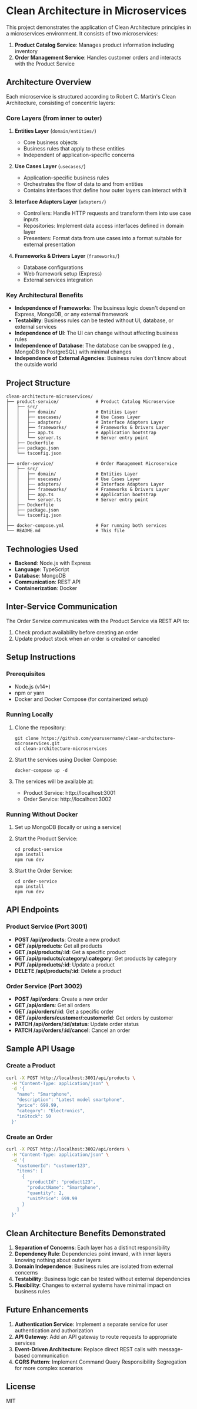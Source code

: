 # Clean Architecture in Microservices

This project demonstrates the application of Clean Architecture principles in a microservices environment. It consists of two microservices:

1. **Product Catalog Service**: Manages product information including inventory
2. **Order Management Service**: Handles customer orders and interacts with the Product Service

## Architecture Overview

Each microservice is structured according to Robert C. Martin's Clean Architecture, consisting of concentric layers:

### Core Layers (from inner to outer)

1. **Entities Layer** (`domain/entities/`)

   - Core business objects
   - Business rules that apply to these entities
   - Independent of application-specific concerns

2. **Use Cases Layer** (`usecases/`)

   - Application-specific business rules
   - Orchestrates the flow of data to and from entities
   - Contains interfaces that define how outer layers can interact with it

3. **Interface Adapters Layer** (`adapters/`)

   - Controllers: Handle HTTP requests and transform them into use case inputs
   - Repositories: Implement data access interfaces defined in domain layer
   - Presenters: Format data from use cases into a format suitable for external presentation

4. **Frameworks & Drivers Layer** (`frameworks/`)
   - Database configurations
   - Web framework setup (Express)
   - External services integration

### Key Architectural Benefits

- **Independence of Frameworks**: The business logic doesn't depend on Express, MongoDB, or any external framework
- **Testability**: Business rules can be tested without UI, database, or external services
- **Independence of UI**: The UI can change without affecting business rules
- **Independence of Database**: The database can be swapped (e.g., MongoDB to PostgreSQL) with minimal changes
- **Independence of External Agencies**: Business rules don't know about the outside world

## Project Structure

```
clean-architecture-microservices/
├── product-service/              # Product Catalog Microservice
│   ├── src/
│   │   ├── domain/               # Entities Layer
│   │   ├── usecases/             # Use Cases Layer
│   │   ├── adapters/             # Interface Adapters Layer
│   │   ├── frameworks/           # Frameworks & Drivers Layer
│   │   ├── app.ts                # Application bootstrap
│   │   └── server.ts             # Server entry point
│   ├── Dockerfile
│   ├── package.json
│   └── tsconfig.json
│
├── order-service/                # Order Management Microservice
│   ├── src/
│   │   ├── domain/               # Entities Layer
│   │   ├── usecases/             # Use Cases Layer
│   │   ├── adapters/             # Interface Adapters Layer
│   │   ├── frameworks/           # Frameworks & Drivers Layer
│   │   ├── app.ts                # Application bootstrap
│   │   └── server.ts             # Server entry point
│   ├── Dockerfile
│   ├── package.json
│   └── tsconfig.json
│
├── docker-compose.yml            # For running both services
└── README.md                     # This file
```

## Technologies Used

- **Backend**: Node.js with Express
- **Language**: TypeScript
- **Database**: MongoDB
- **Communication**: REST API
- **Containerization**: Docker

## Inter-Service Communication

The Order Service communicates with the Product Service via REST API to:

1. Check product availability before creating an order
2. Update product stock when an order is created or canceled

## Setup Instructions

### Prerequisites

- Node.js (v14+)
- npm or yarn
- Docker and Docker Compose (for containerized setup)

### Running Locally

1. Clone the repository:

   ```
   git clone https://github.com/yourusername/clean-architecture-microservices.git
   cd clean-architecture-microservices
   ```

2. Start the services using Docker Compose:

   ```
   docker-compose up -d
   ```

3. The services will be available at:
   - Product Service: http://localhost:3001
   - Order Service: http://localhost:3002

### Running Without Docker

1. Set up MongoDB (locally or using a service)

2. Start the Product Service:

   ```
   cd product-service
   npm install
   npm run dev
   ```

3. Start the Order Service:
   ```
   cd order-service
   npm install
   npm run dev
   ```

## API Endpoints

### Product Service (Port 3001)

- **POST /api/products**: Create a new product
- **GET /api/products**: Get all products
- **GET /api/products/:id**: Get a specific product
- **GET /api/products/category/:category**: Get products by category
- **PUT /api/products/:id**: Update a product
- **DELETE /api/products/:id**: Delete a product

### Order Service (Port 3002)

- **POST /api/orders**: Create a new order
- **GET /api/orders**: Get all orders
- **GET /api/orders/:id**: Get a specific order
- **GET /api/orders/customer/:customerId**: Get orders by customer
- **PATCH /api/orders/:id/status**: Update order status
- **PATCH /api/orders/:id/cancel**: Cancel an order

## Sample API Usage

### Create a Product

```bash
curl -X POST http://localhost:3001/api/products \
  -H "Content-Type: application/json" \
  -d '{
    "name": "Smartphone",
    "description": "Latest model smartphone",
    "price": 699.99,
    "category": "Electronics",
    "inStock": 50
  }'
```

### Create an Order

```bash
curl -X POST http://localhost:3002/api/orders \
  -H "Content-Type: application/json" \
  -d '{
    "customerId": "customer123",
    "items": [
      {
        "productId": "product123",
        "productName": "Smartphone",
        "quantity": 2,
        "unitPrice": 699.99
      }
    ]
  }'
```

## Clean Architecture Benefits Demonstrated

1. **Separation of Concerns**: Each layer has a distinct responsibility
2. **Dependency Rule**: Dependencies point inward, with inner layers knowing nothing about outer layers
3. **Domain Independence**: Business rules are isolated from external concerns
4. **Testability**: Business logic can be tested without external dependencies
5. **Flexibility**: Changes to external systems have minimal impact on business rules

## Future Enhancements

1. **Authentication Service**: Implement a separate service for user authentication and authorization
2. **API Gateway**: Add an API gateway to route requests to appropriate services
3. **Event-Driven Architecture**: Replace direct REST calls with message-based communication
4. **CQRS Pattern**: Implement Command Query Responsibility Segregation for more complex scenarios

## License

MIT

